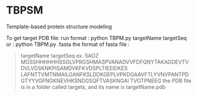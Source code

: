 # TBPSM
Template-based protein structure modeling

To get target PDB file:
run format : python TBPM.py targetName targetSeq
or : python TBPM.py .fasta
the format of fasta file :
> targetName
targetSeq
ex.
>5AOZ 
MGSSHHHHHHSSGLVPRGSHMASPVANADVVFDFQNYTAKAGDEVTVDVLVDSKNKPISAMDVKFKVDSPLTIEEIDKES
LAFNTTVMTNMAILGANFKSLDDKGEPLVPKDGAAVFTLYVNVPANTPDGTYYVGFNGKNEVHKSNDGSQFTVASKNGAI
TVGTPNEEG
the PDB file is in a folder called targets, and its name is targetName.pdb
                        
                        